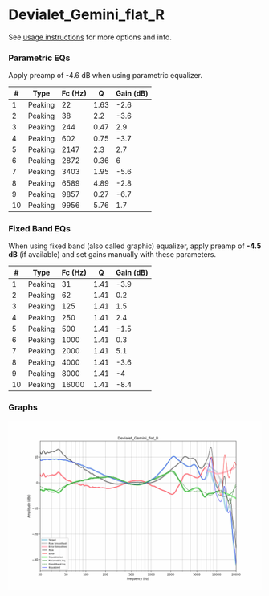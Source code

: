 # Devialet_Gemini_flat_R
See [usage instructions](https://github.com/jaakkopasanen/AutoEq#usage) for more options and info.

### Parametric EQs
Apply preamp of -4.6 dB when using parametric equalizer.

|   # | Type    |   Fc (Hz) |    Q |   Gain (dB) |
|-----|---------|-----------|------|-------------|
|   1 | Peaking |        22 | 1.63 |        -2.6 |
|   2 | Peaking |        38 | 2.2  |        -3.6 |
|   3 | Peaking |       244 | 0.47 |         2.9 |
|   4 | Peaking |       602 | 0.75 |        -3.7 |
|   5 | Peaking |      2147 | 2.3  |         2.7 |
|   6 | Peaking |      2872 | 0.36 |         6   |
|   7 | Peaking |      3403 | 1.95 |        -5.6 |
|   8 | Peaking |      6589 | 4.89 |        -2.8 |
|   9 | Peaking |      9857 | 0.27 |        -6.7 |
|  10 | Peaking |      9956 | 5.76 |         1.7 |

### Fixed Band EQs
When using fixed band (also called graphic) equalizer, apply preamp of **-4.5 dB** (if available) and set gains manually with these parameters.

|   # | Type    |   Fc (Hz) |    Q |   Gain (dB) |
|-----|---------|-----------|------|-------------|
|   1 | Peaking |        31 | 1.41 |        -3.9 |
|   2 | Peaking |        62 | 1.41 |         0.2 |
|   3 | Peaking |       125 | 1.41 |         1.5 |
|   4 | Peaking |       250 | 1.41 |         2.4 |
|   5 | Peaking |       500 | 1.41 |        -1.5 |
|   6 | Peaking |      1000 | 1.41 |         0.3 |
|   7 | Peaking |      2000 | 1.41 |         5.1 |
|   8 | Peaking |      4000 | 1.41 |        -3.6 |
|   9 | Peaking |      8000 | 1.41 |        -4   |
|  10 | Peaking |     16000 | 1.41 |        -8.4 |

### Graphs
![](./Devialet_Gemini_flat_R.png)
